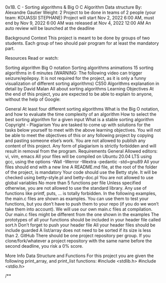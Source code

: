 0x1B. C - Sorting algorithms & Big O C Algorithm Data structure By: Alexandre Gautier Weight: 2 Project to be done in teams of 2 people (your team: KOUASSI STEPHANE) Project will start Nov 2, 2022 6:00 AM, must end by Nov 9, 2022 6:00 AM was released at Nov 4, 2022 12:00 AM An auto review will be launched at the deadline

Background Context This project is meant to be done by groups of two students. Each group of two should pair program for at least the mandatory part.

Resources Read or watch:

Sorting algorithm Big O notation Sorting algorithms animations 15 sorting algorithms in 6 minutes (WARNING: The following video can trigger seizure/epilepsy. It is not required for the project, as it is only a funny visualization of different sorting algorithms) CS50 Algorithms explanation in detail by David Malan All about sorting algorithms Learning Objectives At the end of this project, you are expected to be able to explain to anyone, without the help of Google:

General At least four different sorting algorithms What is the Big O notation, and how to evaluate the time complexity of an algorithm How to select the best sorting algorithm for a given input What is a stable sorting algorithm Copyright - Plagiarism You are tasked to come up with solutions for the tasks below yourself to meet with the above learning objectives. You will not be able to meet the objectives of this or any following project by copying and pasting someone else’s work. You are not allowed to publish any content of this project. Any form of plagiarism is strictly forbidden and will result in removal from the program. Requirements General Allowed editors: vi, vim, emacs All your files will be compiled on Ubuntu 20.04 LTS using gcc, using the options -Wall -Werror -Wextra -pedantic -std=gnu89 All your files should end with a new line A README.md file, at the root of the folder of the project, is mandatory Your code should use the Betty style. It will be checked using betty-style.pl and betty-doc.pl You are not allowed to use global variables No more than 5 functions per file Unless specified otherwise, you are not allowed to use the standard library. Any use of functions like printf, puts, … is totally forbidden. In the following examples, the main.c files are shown as examples. You can use them to test your functions, but you don’t have to push them to your repo (if you do we won’t take them into account). We will use our own main.c files at compilation. Our main.c files might be different from the one shown in the examples The prototypes of all your functions should be included in your header file called sort.h Don’t forget to push your header file All your header files should be include guarded A list/array does not need to be sorted if its size is less than 2. GitHub There should be one project repository per group. If you clone/fork/whatever a project repository with the same name before the second deadline, you risk a 0% score.

More Info Data Structure and Functions For this project you are given the following print_array, and print_list functions: #include <stdlib.h> #include <stdio.h>

/**
